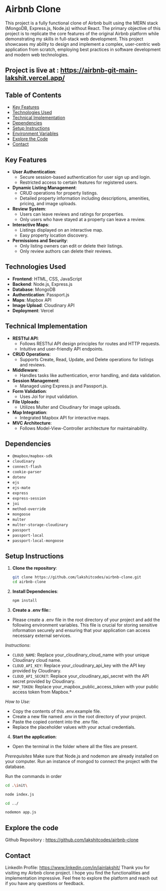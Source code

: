 # Airbnb Clone

This project is a fully functional clone of Airbnb built using the MERN stack (MongoDB, Express.js, Node.js) without React. The primary objective of this project is to replicate the core features of the original Airbnb platform while demonstrating my skills in full-stack web development. This project showcases my ability to design and implement a complex, user-centric web application from scratch, employing best practices in software development and modern web technologies.

## Project is live at : https://airbnb-git-main-lakshit.vercel.app/

## Table of Contents

- [Key Features](#key-features)
- [Technologies Used](#technologies-used)
- [Technical Implementation](#technical-implementation)
- [Dependencies](#dependencies)
- [Setup Instructions](#setup-instructions)
- [Environment Variables](#environment-variables)
- [Explore the Code](#explore-the-code)
- [Contact](#contact)

## Key Features

- **User Authentication**:
  - Secure session-based authentication for user sign up and login.
  - Restricted access to certain features for registered users.
- **Dynamic Listing Management**:
  - CRUD operations for property listings.
  - Detailed property information including descriptions, amenities, pricing, and image uploads.
- **Review System**:
  - Users can leave reviews and ratings for properties.
  - Only users who have stayed at a property can leave a review.
- **Interactive Maps**:
  - Listings displayed on an interactive map.
  - Easy property location discovery.
- **Permissions and Security**:
  - Only listing owners can edit or delete their listings.
  - Only review authors can delete their reviews.

## Technologies Used

- **Frontend**: HTML, CSS, JavaScript
- **Backend**: Node.js, Express.js
- **Database**: MongoDB
- **Authentication**: Passport.js
- **Maps**: Mapbox API
- **Image Upload**: Cloudinary API
- **Deployment**: Vercel

## Technical Implementation

- **RESTful API**:
  - Follows RESTful API design principles for routes and HTTP requests.
  - Intuitive and user-friendly API endpoints.
- **CRUD Operations**:
  - Supports Create, Read, Update, and Delete operations for listings and reviews.
- **Middleware**:
  - Handles tasks like authentication, error handling, and data validation.
- **Session Management**:
  - Managed using Express.js and Passport.js.
- **Form Validation**:
  - Uses Joi for input validation.
- **File Uploads**:
  - Utilizes Multer and Cloudinary for image uploads.
- **Map Integration**:
  - Integrated Mapbox API for interactive maps.
- **MVC Architecture**:
  - Follows Model-View-Controller architecture for maintainability.

## Dependencies

- `@mapbox/mapbox-sdk`
- `cloudinary`
- `connect-flash`
- `cookie-parser`
- `dotenv`
- `ejs`
- `ejs-mate`
- `express`
- `express-session`
- `joi`
- `method-override`
- `mongoose`
- `multer`
- `multer-storage-cloudinary`
- `passport`
- `passport-local`
- `passport-local-mongoose`

## Setup Instructions

1. **Clone the repository**:

   ```bash
   git clone https://github.com/lakshitcodes/airbnb-clone.git
   cd airbnb-clone
   ```

2. **Install Dependencies**:
   ```bash
   npm install
   ```
3. **Create a .env file:**:

- Please create a .env file in the root directory of your project and add the following environment variables. This file is crucial for storing sensitive information securely and ensuring that your application can access necessary external services.

_Instructions_:

- `CLOUD_NAME`: Replace your_cloudinary_cloud_name with your unique Cloudinary cloud name.
- `CLOUD_API_KEY`: Replace your_cloudinary_api_key with the API key provided by Cloudinary.
- `CLOUD_API_SECRET`: Replace your_cloudinary_api_secret with the API secret provided by Cloudinary.
- `MAP_TOKEN`: Replace your_mapbox_public_access_token with your public access token from Mapbox.\*

_How to Use:_

- Copy the contents of this .env.example file.
- Create a new file named .env in the root directory of your project.
- Paste the copied content into the .env file.
- Replace the placeholder values with your actual credentials.

4. **Start the application**:

- Open the terminal in the folder where all the files are present.

_Prerequisites_
Make sure that Node.js and nodemon are already installed on your computer.
Run an instance of mongod to connect the project with the database.

Run the commands in order

```bash
cd .\init\
```

```bash
node index.js
```

```bash
cd ../
```

```bash
nodemon app.js
```

## Explore the code

Github Repository : https://github.com/lakshitcodes/airbnb-clone

## Contact

LinkedIn Profile: https://www.linkedin.com/in/jainlakshit/
Thank you for visiting my Airbnb clone project. I hope you find the functionalities and implementation impressive. Feel free to explore the platform and reach out if you have any questions or feedback.
